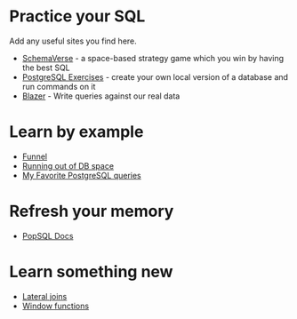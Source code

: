 # Practice your SQL

Add any useful sites you find here.

* [SchemaVerse](https://schemaverse.com/) - a space-based strategy game which you win by having the best SQL
* [PostgreSQL Exercises](https://pgexercises.com/gettingstarted.html) - create your own local version of a database and run commands on it
* [Blazer](https://blazer.instacart.com/) - Write queries against our real data

# Learn by example

* [Funnel](https://blazer.instacart.com/queries/57934-shg-applicant-funnel-last-week-big-picture)
* [Running out of DB space](https://blazer.instacart.com/queries/69123-customers-db-disk-space-utilization-forecast)
* [My Favorite PostgreSQL queries](https://severalnines.com/blog/my-favorite-postgresql-queries-and-why-they-matter)

# Refresh your memory

* [PopSQL Docs](http://popsql.io/learn-sql/postgresql/)

# Learn something new

* [Lateral joins](https://heapanalytics.com/blog/engineering/postgresqls-powerful-new-join-type-lateral)
* [Window functions](https://www.postgresql.org/docs/9.1/static/tutorial-window.html)
